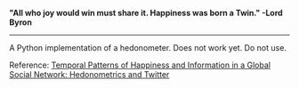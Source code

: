 **"All who joy would win must share it. Happiness was born a Twin." -Lord Byron**
***

A Python implementation of a hedonometer. Does not work yet. Do not use.

Reference: [Temporal Patterns of Happiness and Information in a Global Social Network: Hedonometrics and Twitter](http://www.plosone.org/article/info:doi/10.1371/journal.pone.0026752)
